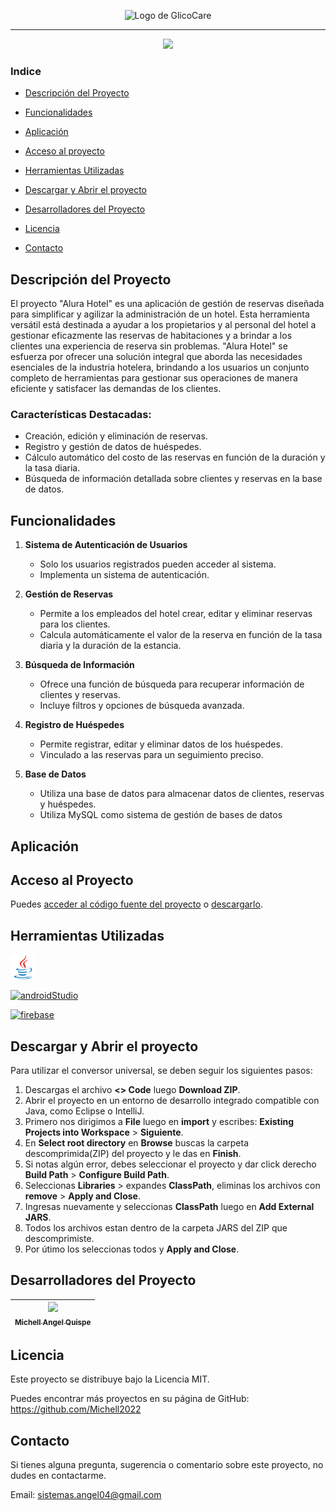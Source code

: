 <p align="center">
  <img src="https://user-images.githubusercontent.com/91544872/189419040-c093db78-c970-4960-8aca-ffcc11f7ffaf.png" alt="Logo de GlicoCare">
</p>

<hr>
 
<p align="center">
   <img src="http://img.shields.io/static/v1?label=STATUS&message=PROYECTO%20TERMINADO&color=RED&style=for-the-badge"/>
</p>

### Indice

- [Descripción del Proyecto](#descripción-del-proyecto)

- [Funcionalidades](#funcionalidades)

- [Aplicación](#aplicación)

- [Acceso al proyecto](#acceso-al-proyecto)

- [Herramientas Utilizadas](#herramientas-utilizadas)

- [Descargar y Abrir el proyecto](#descargar-y-abrir-el-proyecto)

- [Desarrolladores del Proyecto](#desarrolladores-del-proyecto)

- [Licencia](#licencia)

- [Contacto](#contacto)

## Descripción del Proyecto
El proyecto "Alura Hotel" es una aplicación de gestión de reservas diseñada para simplificar y agilizar la administración de un hotel. Esta herramienta versátil está destinada a ayudar a los propietarios y al personal del hotel a gestionar eficazmente las reservas de habitaciones y a brindar a los clientes una experiencia de reserva sin problemas.
"Alura Hotel" se esfuerza por ofrecer una solución integral que aborda las necesidades esenciales de la industria hotelera, brindando a los usuarios un conjunto completo de herramientas para gestionar sus operaciones de manera eficiente y satisfacer las demandas de los clientes.


### Características Destacadas:
- Creación, edición y eliminación de reservas.
- Registro y gestión de datos de huéspedes.
- Cálculo automático del costo de las reservas en función de la duración y la tasa diaria.
- Búsqueda de información detallada sobre clientes y reservas en la base de datos.

## Funcionalidades
1. **Sistema de Autenticación de Usuarios**
   - Solo los usuarios registrados pueden acceder al sistema.
   - Implementa un sistema de autenticación.

2. **Gestión de Reservas**
   - Permite a los empleados del hotel crear, editar y eliminar reservas para los clientes.
   - Calcula automáticamente el valor de la reserva en función de la tasa diaria y la duración de la estancia.

3. **Búsqueda de Información**
   - Ofrece una función de búsqueda para recuperar información de clientes y reservas.
   - Incluye filtros y opciones de búsqueda avanzada.

4. **Registro de Huéspedes**
   - Permite registrar, editar y eliminar datos de los huéspedes.
   - Vinculado a las reservas para un seguimiento preciso.

5. **Base de Datos**
   - Utiliza una base de datos para almacenar datos de clientes, reservas y huéspedes.
   - Utiliza MySQL como sistema de gestión de bases de datos

## Aplicación


## Acceso al Proyecto
Puedes [acceder al código fuente del proyecto](https://github.com/camilafernanda/GlicoCare) o [descargarlo](https://github.com/camilafernanda/GlicoCare/archive/refs/heads/main.zip).


## Herramientas Utilizadas
<a href="https://www.java.com" target="_blank"> <img src="https://raw.githubusercontent.com/devicons/devicon/master/icons/java/java-original.svg" alt="java" width="40" height="40"/> </a> 

<a href="https://www.mysql.com/products/workbench/" target="_blank"> <img src="https://d4.alternativeto.net/YVNKXsvANZ7YmeMWyllos-iWZqQYLlayYQdfb708d0o/rs:fill:280:280:0/g:ce:0:0/YWJzOi8vZGlzdC9pY29ucy9teXNxbC1jb21tdW5pdHktZWRpdGlvbl8xNTUzMjYucG5n.png" alt="androidStudio" width="40" height="40"/> </a>

<a href="https://www.eclipse.org/" target="_blank"> <img src="https://cdn.icon-icons.com/icons2/1381/PNG/512/eclipse_94656.png" alt="firebase" width="40" height="40"/> </a>

## Descargar y Abrir el proyecto
Para utilizar el conversor universal, se deben seguir los siguientes pasos:
1.  Descargas el archivo **<> Code** luego **Download ZIP**.
2.  Abrir el proyecto en un entorno de desarrollo integrado compatible con Java, como Eclipse o IntelliJ.
3.  Primero nos dirigimos a **File** luego en **import** y escribes: **Existing Projects into Workspace** > **Siguiente**.
5.  En **Select root directory** en **Browse** buscas la carpeta descomprimida(ZIP) del proyecto y le das en **Finish**.
6.  Si notas algún error, debes seleccionar el proyecto y dar click derecho **Build Path** > **Configure Build Path**.
7.  Seleccionas **Libraries** > expandes **ClassPath**, eliminas los archivos con **remove** > **Apply and Close**. 
8.  Ingresas nuevamente y seleccionas **ClassPath** luego en **Add External JARS**.
9.  Todos los archivos estan dentro de la carpeta JARS del ZIP que descomprimiste.
10.  Por útimo los seleccionas todos y **Apply and Close**.


## Desarrolladores del Proyecto

| [<img src="https://avatars.githubusercontent.com/u/116586325?v=4" width=115><br><sub>Michell Angel Quispe</sub>](https://github.com/Michell2022) |
| :---: |

## Licencia
Este proyecto se distribuye bajo la Licencia MIT.

Puedes encontrar más proyectos en su página de GitHub: https://github.com/Michell2022

## Contacto
Si tienes alguna pregunta, sugerencia o comentario sobre este proyecto, no dudes en contactarme.

Email: sistemas.angel04@gmail.com







